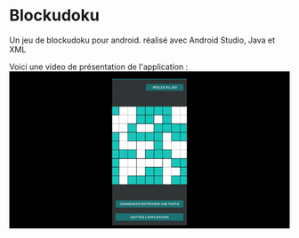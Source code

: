 # Blockudoku
Un jeu de blockudoku pour android. réalisé avec Android Studio, Java et XML

Voici une video de présentation de l'application : 
![](Blockudoku-presentation.gif)
